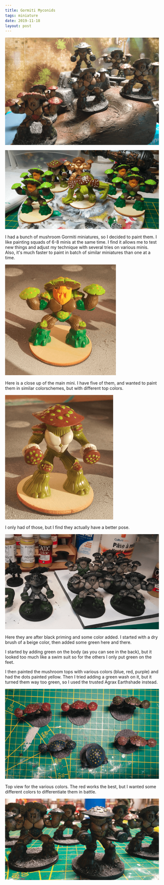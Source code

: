 ```yaml
---
title: Gormiti Myconids
tags: miniature
date: 2019-11-18
layout: post
---
```


![image-20200722152224627](image-20200722152224627.png)

![image-20200722113030410](image-20200722113030410.png)

I had a bunch of mushroom Gormiti miniatures, so I decided to paint them. I like painting squads of 6-8 minis at the same time. I find it allows me to test new things and adjust my technique with several tries on various minis. Also, it's much faster to paint in batch of similar miniatures than one at a time.

![image-20200722114439105](image-20200722114439105.png)

Here is a close up of the main mini. I have five of them, and wanted to paint them in similar colorschemes, but with different top colors.

![image-20200722114846191](image-20200722114846191.png)

I only had of those, but I find they actually have a better pose.

![image-20200722145327908](image-20200722145327908.png)

Here they are after black priming and some color added. I started with a dry brush of a beige color, then added some green here and there. 

I started by adding green on the body (as you can see in the back), but it looked too much like a swim suit so for the others I only put green on the feet.

I then painted the mushroom tops with various colors (blue, red, purple) and had the dots painted yellow. Then I tried adding a green wash on it, but it turned them way too green, so I used the trusted Agrax Earthshade instead.

![image-20200722152348234](image-20200722152348234.png)

Top view for the various colors. The red works the best, but I wanted some different colors to differentiate them in battle.

![image-20200722152445002](image-20200722152445002.png)